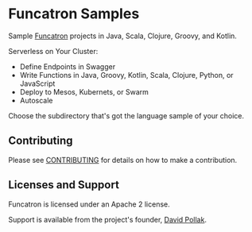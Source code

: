 # Funcatron Samples

Sample [Funcatron](https://funcatron.org) projects in Java,
Scala, Clojure, Groovy, and Kotlin.

Serverless on Your Cluster:

* Define Endpoints in Swagger
* Write Functions in Java, Groovy, Kotlin, Scala, Clojure, Python, or JavaScript
* Deploy to Mesos, Kubernets, or Swarm
* Autoscale

Choose the subdirectory that's got the language sample of your
choice.

## Contributing

Please see [CONTRIBUTING](CONTRIBUTING.md) for details on
how to make a contribution.

## Licenses and Support

Funcatron is licensed under an Apache 2 license.

Support is available from the project's founder,
[David Pollak](mailto:funcmaster-d@funcatron.org).
